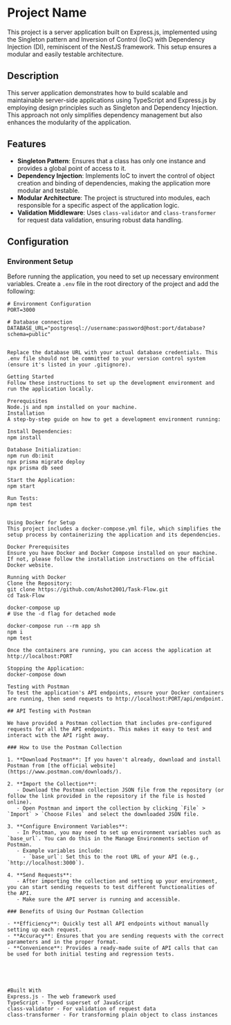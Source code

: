 # Project Name

This project is a server application built on Express.js, implemented using the Singleton pattern and Inversion of Control (IoC) with Dependency Injection (DI), reminiscent of the NestJS framework. This setup ensures a modular and easily testable architecture.

## Description

This server application demonstrates how to build scalable and maintainable server-side applications using TypeScript and Express.js by employing design principles such as Singleton and Dependency Injection. This approach not only simplifies dependency management but also enhances the modularity of the application.

## Features

- **Singleton Pattern**: Ensures that a class has only one instance and provides a global point of access to it.
- **Dependency Injection**: Implements IoC to invert the control of object creation and binding of dependencies, making the application more modular and testable.
- **Modular Architecture**: The project is structured into modules, each responsible for a specific aspect of the application logic.
- **Validation Middleware**: Uses `class-validator` and `class-transformer` for request data validation, ensuring robust data handling.

## Configuration

### Environment Setup

Before running the application, you need to set up necessary environment variables. Create a `.env` file in the root directory of the project and add the following:

```plaintext
# Environment Configuration
PORT=3000

# Database connection
DATABASE_URL="postgresql://username:password@host:port/database?schema=public"


Replace the database URL with your actual database credentials. This .env file should not be committed to your version control system (ensure it's listed in your .gitignore).

Getting Started
Follow these instructions to set up the development environment and run the application locally.

Prerequisites
Node.js and npm installed on your machine.
Installation
A step-by-step guide on how to get a development environment running:

Install Dependencies:
npm install

Database Initialization:
npm run db:init
npx prisma migrate deploy
npx prisma db seed

Start the Application:
npm start

Run Tests:
npm test


Using Docker for Setup
This project includes a docker-compose.yml file, which simplifies the setup process by containerizing the application and its dependencies.

Docker Prerequisites
Ensure you have Docker and Docker Compose installed on your machine. If not, please follow the installation instructions on the official Docker website.

Running with Docker
Clone the Repository:
git clone https://github.com/Ashot2001/Task-Flow.git
cd Task-Flow

docker-compose up
# Use the -d flag for detached mode

docker-compose run --rm app sh
npm i 
npm test

Once the containers are running, you can access the application at http://localhost:PORT

Stopping the Application:
docker-compose down

Testing with Postman
To test the application's API endpoints, ensure your Docker containers are running, then send requests to http://localhost:PORT/api/endpoint.

## API Testing with Postman

We have provided a Postman collection that includes pre-configured requests for all the API endpoints. This makes it easy to test and interact with the API right away.

### How to Use the Postman Collection

1. **Download Postman**: If you haven't already, download and install Postman from [the official website](https://www.postman.com/downloads/).

2. **Import the Collection**:
   - Download the Postman collection JSON file from the repository (or follow the link provided in the repository if the file is hosted online).
   - Open Postman and import the collection by clicking `File` > `Import` > `Choose Files` and select the downloaded JSON file.

3. **Configure Environment Variables**:
   - In Postman, you may need to set up environment variables such as `base_url`. You can do this in the Manage Environments section of Postman.
   - Example variables include:
     - `base_url`: Set this to the root URL of your API (e.g., `http://localhost:3000`).

4. **Send Requests**:
   - After importing the collection and setting up your environment, you can start sending requests to test different functionalities of the API.
   - Make sure the API server is running and accessible.

### Benefits of Using Our Postman Collection

- **Efficiency**: Quickly test all API endpoints without manually setting up each request.
- **Accuracy**: Ensures that you are sending requests with the correct parameters and in the proper format.
- **Convenience**: Provides a ready-made suite of API calls that can be used for both initial testing and regression tests.





#Built With
Express.js - The web framework used
TypeScript - Typed superset of JavaScript
class-validator - For validation of request data
class-transformer - For transforming plain object to class instances

